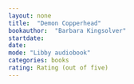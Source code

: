 ```yaml
---
layout: none
title:  "Demon Copperhead"
bookauthor:  "Barbara Kingsolver"
startdate: 
date:
mode: "Libby audiobook"
categories: books
rating: Rating (out of five)
---
```



